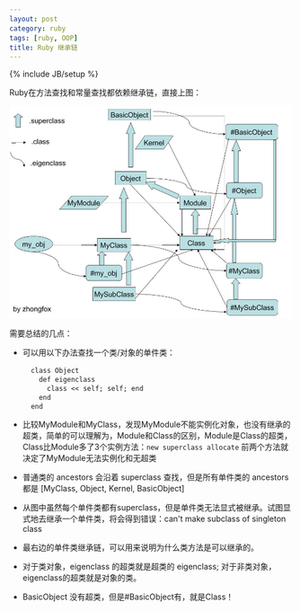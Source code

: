 ```yaml
---
layout: post
category: ruby
tags: [ruby, OOP]
title: Ruby 继承链
---
```

{% include JB/setup %}



Ruby在方法查找和常量查找都依赖继承链，直接上图：

<img src="/assets/images/ruby_inheritance_chain.jpg" />

需要总结的几点：

* 可以用以下办法查找一个类/对象的单件类：

        class Object
          def eigenclass
            class << self; self; end
          end
        end


* 比较MyModule和MyClass，发现MyModule不能实例化对象，也没有继承的超类，简单的可以理解为，Module和Class的区别，Module是Class的超类，Class比Module多了3个实例方法：`new superclass allocate`  前两个方法就决定了MyModule无法实例化和无超类

* 普通类的 ancestors 会沿着 superclass 查找，但是所有单件类的 ancestors 都是 [MyClass, Object, Kernel, BasicObject] 

* 从图中虽然每个单件类都有superclass，但是单件类无法显式被继承。试图显式地去继承一个单件类，将会得到错误：can't make subclass of singleton class

* 最右边的单件类继承链，可以用来说明为什么类方法是可以继承的。

* 对于类对象，eigenclass 的超类就是超类的 eigenclass; 对于非类对象，eigenclass的超类就是对象的类。

* BasicObject 没有超类，但是#BasicObject有，就是Class！


